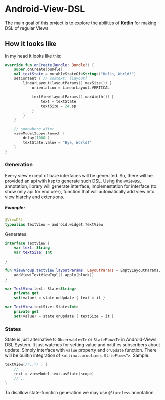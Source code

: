 # Android-View-DSL
The main goal of this project is to explore the abilities of **Kotlin** for making DSL of regular Views.
## How it looks like
In my head it looks like this:
```kotlin
override fun onCreate(bundle: Bundle?) {
    super.onCreate(bundle)
    val textState = mutableStateOf<String>("Hello, World!")
    setContent { // context: [Layout]
        linearLayout(layoutParams().maxSize()) {
            orientation = LinearLayout.VERTICAL

            textView(layoutParams().maxWidth()) {
                text = textState
                textSize = 24.sp
            }
        }
    }

    // somewhere after
    viewModelScope.launch {
        delay(1000L)
        textState.value = "Bye, World!"
    }
}
```
### Generation
Every view except of base interfaces will be generated. So, there will be provided an api with ksp to generate such DSL.
Using the `@ViewDSL` annotation, library will generate interface, implementation for interface (to show only api for end user), function that will automatically add view into view hiarchy and extensions. 
##### Example:
```kotlin
@ViewDSL
typealias TextView = android.widget.TextView
```
Generates:
```kotlin
interface TextView {
    var text: String
    var textSize: Int
    ...
}

fun ViewGroup.textView(layoutParams: LayoutParams = EmptyLayoutParams, block: TextView.() -> Unit) {
    addView(TextViewImpl().apply(block))
}

var TextView.text: State<String>
    private get
    set(value) = state.onUpdate { text = it }

var TextView.textSize: State<Int>
    private get
    set(value) = state.onUpdate { textSize = it }
```
### States
State is just alternative to `Observable<T>` or `StateFlow<T>` in Android-Views DSL System. It just watches for setting value and notifies subscribers about update. Simply interface with `value` property and `onUpdate` function.
There will be builtin integration of `kotlinx.coroutines.StateFlow<T>`. Sample:
```kotlin
textView(/*..*/ ) {
    // ..
    text = viewModel.text.asState(scope)
    // ..
}
```
To disallow state-function generation we may use `@Stateless` annotation.
